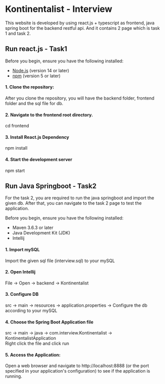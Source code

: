
# Kontinentalist - Interview

This website is developed by using react.js + typescript as frontend, java spring boot for the backend restful api. And it contains 2 page which is task 1 and task 2.

## Run react.js - Task1

Before you begin, ensure you have the following installed:

- [Node.js](https://nodejs.org/) (version 14 or later)
- [npm](https://www.npmjs.com/) (version 5 or later)


#### 1. Clone the repository:

   After you clone the repository, you will have the backend folder, frontend folder and 
   the sql file for db.

#### 2. Navigate to the frontend root directory.

   cd frontend

#### 3. Install React.js Dependency

npm install

#### 4. Start the development server

npm start

## Run Java Springboot - Task2

For the task 2, you are required to run the java springboot and import the given db. After that, you can navigate to the task 2 page to test the application.

Before you begin, ensure you have the following installed:

- Maven 3.6.3 or later
- Java Development Kit (JDK)
- Intellij

#### 1. Import mySQL
Import the given sql file (interview.sql) to your mySQL

#### 2. Open Intellij
File -> Open -> backend -> Kontinentalist

#### 3. Configure DB
src -> main -> resources -> application.properties -> Configure the db according to your mySQL

#### 4. Choose the Spring Boot Application file 

src -> main -> java -> com.interview.Kontinentalist -> KontinentalistApplication\
Right click the file and click run

#### 5. Access the Application:

Open a web browser and navigate to http://localhost:8888 (or the port specified in your application's configuration) to see if the application is running.

